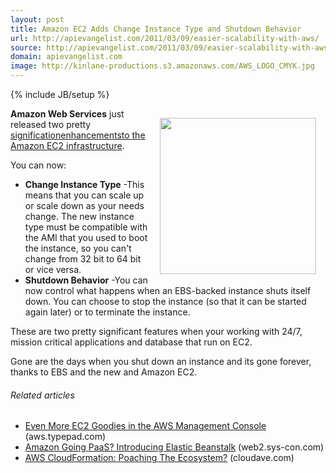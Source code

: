 ```yaml
---
layout: post
title: Amazon EC2 Adds Change Instance Type and Shutdown Behavior
url: http://apievangelist.com/2011/03/09/easier-scalability-with-aws/
source: http://apievangelist.com/2011/03/09/easier-scalability-with-aws/
domain: apievangelist.com
image: http://kinlane-productions.s3.amazonaws.com/AWS_LOGO_CMYK.jpg
---
```

{% include JB/setup %}<p><img style="padding: 15px;" src="http://kinlane-productions.s3.amazonaws.com/AWS_LOGO_CMYK.jpg" alt="" width="250" align="right" /><strong>Amazon Web Services</strong> just released two pretty <a title="Amazon EC2 Enhancements" href="http://aws.typepad.com/aws/2011/03/even-more-ec2-goodies-in-the-aws-management-console.html">significationenhancementsto the Amazon EC2 infrastructure</a>.<p></p>
You can now:
<ul class="mainlist">
	<li><strong>Change Instance Type</strong> -This means that you can scale up or scale down as your needs change. The new instance type must be compatible with the AMI that you used to boot the instance, so you can't change from 32 bit to 64 bit or vice versa.</li>
	<li><strong>Shutdown Behavior</strong> -You can now control what happens when an EBS-backed instance shuts itself down. You can choose to stop the instance (so that it can be started again later) or to terminate the instance.</li>
</ul>
These are two pretty significant features when your working with 24/7, mission critical applications and database that run on EC2.<p></p>
Gone are the days when you shut down an instance and its gone forever, thanks to EBS and the new and Amazon EC2.
<h6 class="zemanta-related-title" style="font-size: 1em;">Related articles</h6>
<ul class="zemanta-article-ul">
	<li class="zemanta-article-ul-li"><a href="http://aws.typepad.com/aws/2011/03/even-more-ec2-goodies-in-the-aws-management-console.html">Even More EC2 Goodies in the AWS Management Console</a> (aws.typepad.com)</li>
	<li class="zemanta-article-ul-li"><a href="http://web2.sys-con.com/node/1687874">Amazon Going PaaS? Introducing Elastic Beanstalk</a> (web2.sys-con.com)</li>
	<li class="zemanta-article-ul-li"><a href="http://www.cloudave.com/10183/aws-cloudformation-poaching-the-ecosystem/">AWS CloudFormation: Poaching The Ecosystem?</a> (cloudave.com)</li>
</ul>
</p>
